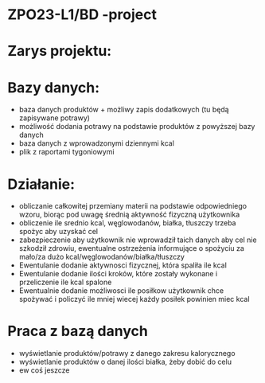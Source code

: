 # ZPO23-L1/BD -project

# Zarys projektu:

# Bazy danych:
* baza danych produktów + możliwy zapis dodatkowych (tu będą zapisywane potrawy)
*  możliwość dodania potrawy na podstawie  produktów z powyższej bazy danych 
* baza danych z wprowadzonymi dziennymi kcal
* plik z raportami tygoniowymi

# Działanie:
* obliczanie całkowitej przemiany materii na podstawie odpowiedniego wzoru, biorąc pod uwagę średnią aktywność fizyczną użytkownika
* obliczenie ile srednio kcal, węglowodanów, białka, tłuszczy trzeba spożyc aby uzyskać cel
* zabezpieczenie aby użytkownik nie wprowadził taich danych aby cel nie szkodził zdrowiu, ewentualne ostrzeżenia informujące o spożyciu za mało/za dużo kcal/węglowodanów/białka/tłuszczy 
* Ewentulanie dodanie aktywnosci fizycznej, która spaliła ile kcal
* Ewentulanie dodanie ilości kroków, które zostały wykonane i przeliczenie ile kcal spalone
* Ewentualnie dodanie możliwosci ile posiłkow użytkownik chce spożywać i policzyć ile mniej wiecej każdy posiłek powinien miec kcal

# Praca z bazą danych 
* wyświetlanie produktów/potrawy z danego zakresu kalorycznego
* wyświetlanie produktów o danej ilości białka, żeby dobić do celu
* ew coś jeszcze  
